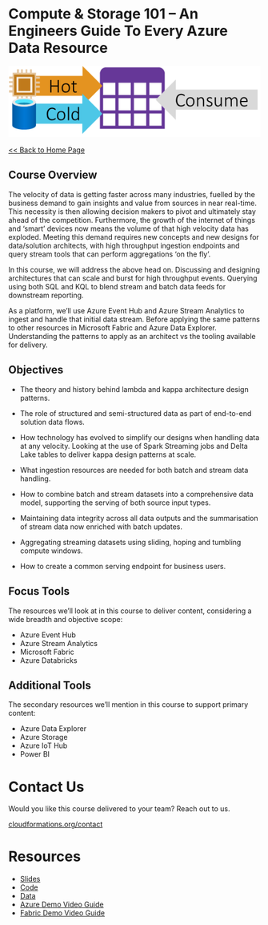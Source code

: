 # Compute & Storage 101 – An Engineers Guide To Every Azure Data Resource

![Thumbnail](Thumbnail.png)

[<< Back to Home Page](/README.md)

## Course Overview

The velocity of data is getting faster across many industries, fuelled by the business demand to gain insights and value from sources in near real-time. This necessity is then allowing decision makers to pivot and ultimately stay ahead of the competition. Furthermore, the growth of the internet of things and ‘smart’ devices now means the volume of that high velocity data has exploded. Meeting this demand requires new concepts and new designs for data/solution architects, with high throughput ingestion endpoints and query stream tools that can perform aggregations ‘on the fly’. 

In this course, we will address the above head on. Discussing and designing architectures that can scale and burst for high throughput events. Querying using both SQL and KQL to blend stream and batch data feeds for downstream reporting.

As a platform, we’ll use Azure Event Hub and Azure Stream Analytics to ingest and handle that initial data stream. Before applying the same patterns to other resources in Microsoft Fabric and Azure Data Explorer. Understanding the patterns to apply as an architect vs the tooling available for delivery.

## Objectives

* The theory and history behind lambda and kappa architecture design patterns.

* The role of structured and semi-structured data as part of end-to-end solution data flows.

* How technology has evolved to simplify our designs when handling data at any velocity. Looking at the use of Spark Streaming jobs and Delta Lake tables to deliver kappa design patterns at scale.

* What ingestion resources are needed for both batch and stream data handling.

* How to combine batch and stream datasets into a comprehensive data model, supporting the serving of both source input types.

* Maintaining data integrity across all data outputs and the summarisation of stream data now enriched with batch updates.

* Aggregating streaming datasets using sliding, hoping and tumbling compute windows.

* How to create a common serving endpoint for business users.

## Focus Tools
The resources we’ll look at in this course to deliver content, considering a wide breadth and objective scope:

* Azure Event Hub
* Azure Stream Analytics
* Microsoft Fabric
* Azure Databricks

## Additional Tools
The secondary resources we’ll mention in this course to support primary content:

* Azure Data Explorer
* Azure Storage
* Azure IoT Hub
* Power BI

# Contact Us
Would you like this course delivered to your team? Reach out to us.

[cloudformations.org/contact](https://www.cloudformations.org/contact)

# Resources

* [Slides](./Slides/Slide%20Deck.pdf)
* [Code](./Code/)
* [Data](./Data/)
* [Azure Demo Video Guide](./Videos/Azure%20Architecture%20Guide.md)
* [Fabric Demo Video Guide](./Videos/Fabric%20Architecture%20Guide.md)